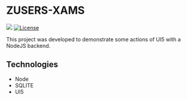 # ZUSERS-XAMS

<p>
  <img src="https://img.shields.io/badge/made%20by-RICHARD%20BREHMER-04D361?style=flat-square">
  <a href="https://opensource.org/licenses/MIT">
    <img alt="License" src="https://img.shields.io/badge/license-MIT-04D361?style=flat-square">
  </a>
</p>

This project was developed to demonstrate some actions of UI5 with a NodeJS backend.

## Technologies

- Node
- SQLITE
- UI5
